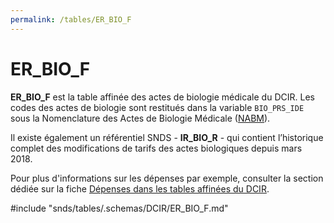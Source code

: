```yaml
---
permalink: /tables/ER_BIO_F
---
```

# ER\_BIO\_F
<!-- SPDX-License-Identifier: MPL-2.0 -->
**ER_BIO_F** est la table affinée des actes de biologie médicale du DCIR. Les codes des actes de biologie sont restitués dans la variable `BIO_PRS_IDE` sous la Nomenclature des Actes de Biologie Médicale ([NABM](/snds/glossaire/NABM.md)).

Il existe également un référentiel SNDS - **IR_BIO_R** - qui contient l’historique complet des modifications de tarifs des actes biologiques depuis mars 2018.

Pour plus d'informations sur les dépenses par exemple, consulter la section dédiée sur la fiche [Dépenses dans les tables affinées du DCIR](/snds/fiches/tables_affinees.md).

<!-- ATTENTION : Ne pas supprimer ou modifier la ligne ci-dessous -->
#include "snds/tables/.schemas/DCIR/ER_BIO_F.md"
<!-- ATTENTION : Ne pas supprimer ou modifier la ligne ci-dessus -->
